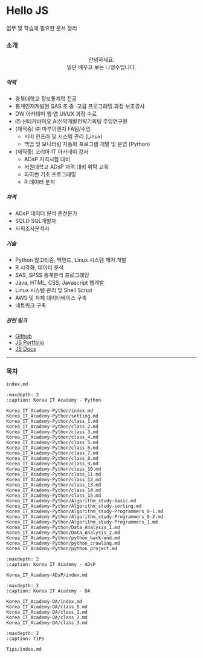 # Hello JS

업무 및 학습에 필요한 문서 정리

### 소개

<center>
안녕하세요.<br>
일단 배우고 보는 나정수입니다.
</center>

##### 약력

- 충북대학교 정보통계학 전공
- 통계인재개발원 SAS 초·중 ·고급 프로그래밍 과정 보조강사
- DW 아카데미 웹·앱 UI/UX 과정 수료
- ㈜ 신테카바이오 AI신약개발전략기획팀 주임연구원
- (재직중) ㈜ 마루이엔지 FA팀/주임
    - 서버 인프라 및 시스템 관리 (Linux)
    - 백업 및 모니터링 자동화 프로그램 개발 및 운영 (Python)
- (재직중) 코리아 IT 아카데미 강사
    - ADsP 자격시험 대비
    - 서원대학교 ADsP 자격 대비 위탁 교육
    - 파이썬 기초 프로그래밍
    - R 데이터 분석

##### 자격

- ADsP 데이터 분석 준전문가
- SQLD SQL개발자
- 사회조사분석사

##### 기술

- Python 알고리즘, 백앤드, Linux 시스템 제어 개발
- R 시각화, 데이터 분석
- SAS, SPSS 통계분석 프로그래밍
- Java, HTML, CSS, Javascript 웹개발
- Linux 시스템 관리 및 Shell Script
- AWS 및 자체 데이터베이스 구축
- 네트워크 구축

##### 관련 링크

- [Github](https://github.com/JeongSooNa)
- [JS Portfolio](https://jeongsoona.github.io/)
- [JS Docs](https://jeongsoona-docs.readthedocs.io/)

---

### 목차

```{toctree}
index.md
```

```{toctree}
:maxdepth: 2
:caption: Korea IT Academy - Python

Korea_IT_Academy-Python/index.md
Korea_IT_Academy-Python/setting.md
Korea_IT_Academy-Python/class_1.md
Korea_IT_Academy-Python/class_2.md
Korea_IT_Academy-Python/class_3.md
Korea_IT_Academy-Python/class_4.md
Korea_IT_Academy-Python/class_5.md
Korea_IT_Academy-Python/class_6.md
Korea_IT_Academy-Python/class_7.md
Korea_IT_Academy-Python/class_8.md
Korea_IT_Academy-Python/class_9.md
Korea_IT_Academy-Python/class_10.md
Korea_IT_Academy-Python/class_11.md
Korea_IT_Academy-Python/class_12.md
Korea_IT_Academy-Python/class_13.md
Korea_IT_Academy-Python/class_14.md
Korea_IT_Academy-Python/class_15.md
Korea_IT_Academy-Python/Algorithm_study-basic.md
Korea_IT_Academy-Python/Algorithm_study-sorting.md
Korea_IT_Academy-Python/Algorithm_study-Programmers_0-1.md
Korea_IT_Academy-Python/Algorithm_study-Programmers_0-2.md
Korea_IT_Academy-Python/Algorithm_study-Programmers_1.md
Korea_IT_Academy-Python/Data_Analysis_1.md
Korea_IT_Academy-Python/Data_Analysis_2.md
Korea_IT_Academy-Python/python_back-end.md
Korea_IT_Academy-Python/python_crawling.md
Korea_IT_Academy-Python/python_project.md
```

```{toctree}
:maxdepth: 2
:caption: Korea IT Academy - ADsP

Korea_IT_Academy-ADsP/index.md
```

```{toctree}
:maxdepth: 2
:caption: Korea IT Academy - DA

Korea_IT_Academy-DA/index.md
Korea_IT_Academy-DA/class_0.md
Korea_IT_Academy-DA/class_1.md
Korea_IT_Academy-DA/class_2.md
Korea_IT_Academy-DA/class_3.md
```

```{toctree}
:maxdepth: 2
:caption: TIPS

Tips/index.md
```
